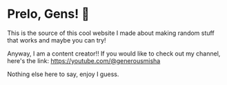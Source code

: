 # Prelo, Gens! 👋

This is the source of this cool website I made
about making random stuff that works and maybe you can try!

Anyway, I am a content creator!! If you would like to check out my channel,
here's the link: https://youtube.com/@generousmisha

Nothing else here to say, enjoy I guess.
